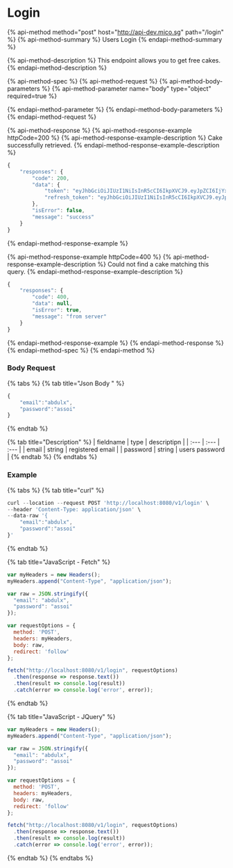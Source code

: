 # Login

{% api-method method="post" host="http://api-dev.mico.sg" path="/login" %}
{% api-method-summary %}
Users Login
{% endapi-method-summary %}

{% api-method-description %}
This endpoint allows you to get free cakes.
{% endapi-method-description %}

{% api-method-spec %}
{% api-method-request %}
{% api-method-body-parameters %}
{% api-method-parameter name="body" type="object" required=true %}

{% endapi-method-parameter %}
{% endapi-method-body-parameters %}
{% endapi-method-request %}

{% api-method-response %}
{% api-method-response-example httpCode=200 %}
{% api-method-response-example-description %}
Cake successfully retrieved.
{% endapi-method-response-example-description %}

```javascript
{
    "responses": {
        "code": 200,
        "data": {
            "token": "eyJhbGciOiJIUzI1NiIsInR5cCI6IkpXVCJ9.eyJpZCI6IjYxNDk5ZTZiM2ZhNDA0NjIxNWQyODczNyIsImVtYWlsIjoiYWJkdWx4IiwiZGF0YXR5cGUiOiIiLCJleHAiOjE2MzIzNjI1MTZ9.Jenrr6NnYBfj4lRkHNJjLiCjYzh1m8tpHLbi8ouwbEE",
            "refresh_token": "eyJhbGciOiJIUzI1NiIsInR5cCI6IkpXVCJ9.eyJpZCI6IjYxNDk5ZTZiM2ZhNDA0NjIxNWQyODczNyIsImVtYWlsIjoiYWJkdWx4IiwiZGF0YXR5cGUiOiIiLCJleHAiOjE2MzI4ODA5MTZ9.n2AhDdQy6gtx2xHHBXDT_bHrSt2YH7y4i6edjmG9i5Y"
        },
        "isError": false,
        "message": "success"
    }
}
```
{% endapi-method-response-example %}

{% api-method-response-example httpCode=400 %}
{% api-method-response-example-description %}
Could not find a cake matching this query.
{% endapi-method-response-example-description %}

```javascript
{
    "responses": {
        "code": 400,
        "data": null,
        "isError": true,
        "message": "from server"
    }
}
```
{% endapi-method-response-example %}
{% endapi-method-response %}
{% endapi-method-spec %}
{% endapi-method %}

### Body Request

{% tabs %}
{% tab title="Json Body " %}
```javascript
{
    "email":"abdulx",
    "password":"assoi"
}
```
{% endtab %}

{% tab title="Description" %}
| fieldname | type | descriptipn |
| :--- | :--- | :--- |
| email | string | registered email |
| password | string | users password |
{% endtab %}
{% endtabs %}

### Example

{% tabs %}
{% tab title="curl" %}
```javascript
curl --location --request POST 'http://localhost:8080/v1/login' \
--header 'Content-Type: application/json' \
--data-raw '{
    "email":"abdulx",
    "password":"assoi"
}'
```
{% endtab %}

{% tab title="JavaScript - Fetch" %}
```javascript
var myHeaders = new Headers();
myHeaders.append("Content-Type", "application/json");

var raw = JSON.stringify({
  "email": "abdulx",
  "password": "assoi"
});

var requestOptions = {
  method: 'POST',
  headers: myHeaders,
  body: raw,
  redirect: 'follow'
};

fetch("http://localhost:8080/v1/login", requestOptions)
  .then(response => response.text())
  .then(result => console.log(result))
  .catch(error => console.log('error', error));
```
{% endtab %}

{% tab title="JavaScript - JQuery" %}
```javascript
var myHeaders = new Headers();
myHeaders.append("Content-Type", "application/json");

var raw = JSON.stringify({
  "email": "abdulx",
  "password": "assoi"
});

var requestOptions = {
  method: 'POST',
  headers: myHeaders,
  body: raw,
  redirect: 'follow'
};

fetch("http://localhost:8080/v1/login", requestOptions)
  .then(response => response.text())
  .then(result => console.log(result))
  .catch(error => console.log('error', error));
```
{% endtab %}
{% endtabs %}

